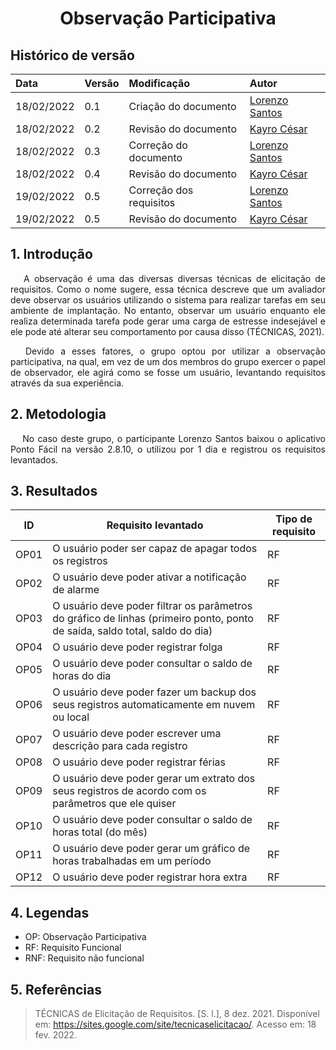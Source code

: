 # <center> Observação Participativa


## Histórico de versão<br>

|    Data    | Versão |                Modificação                |       Autor        |
| :-------- | :---- | :--------------------------------------- | :---------------- |
| 18/02/2022 |  0.1   | Criação do documento |  [Lorenzo Santos](https://github.com/lorenzo7377)   |
| 18/02/2022 |  0.2   | Revisão do documento |  [Kayro César](https://github.com/kayrocesar)   |
| 18/02/2022 |  0.3   | Correção do documento |  [Lorenzo Santos](https://github.com/lorenzo7377)   |
| 18/02/2022 |  0.4   | Revisão do documento |  [Kayro César](https://github.com/kayrocesar)   |
| 19/02/2022 |  0.5   | Correção dos requisitos |  [Lorenzo Santos](https://github.com/lorenzo7377)   |
| 19/02/2022 |  0.5   | Revisão do documento |  [Kayro César](https://github.com/kayrocesar)   |


## 1. Introdução

<p align="justify">&emsp;
    A observação é uma das diversas diversas técnicas de elicitação de requisitos. Como o nome sugere, essa técnica descreve que um avaliador deve observar os usuários utilizando o sistema para realizar tarefas em seu ambiente de implantação. No entanto, observar um usuário enquanto ele realiza determinada tarefa pode gerar uma carga de estresse indesejável e ele pode até alterar seu comportamento por causa disso (TÉCNICAS, 2021).
</p>

<p align="justify">&emsp;
    Devido a esses fatores, o grupo optou por utilizar a observação participativa, na qual, em vez de um dos membros do grupo exercer o papel de observador, ele agirá como se fosse um usuário, levantando requisitos através da sua experiência.
</p>


## 2. Metodologia
<p align="justify">&emsp;
   No caso deste grupo, o participante Lorenzo Santos baixou o aplicativo Ponto Fácil na versão 2.8.10, o utilizou por 1 dia e registrou os requisitos levantados.
</p>

## 3. Resultados
|ID| Requisito levantado | Tipo de requisito |
| -- | -- | -- |
| OP01 | O usuário poder ser capaz de apagar todos os registros | RF |
| OP02 | O usuário deve poder ativar a notificação de alarme | RF |
| OP03 | O usuário deve poder filtrar os parâmetros do gráfico de linhas (primeiro ponto, ponto de saída, saldo total, saldo do dia) | RF |
| OP04 | O usuário deve poder registrar folga | RF |
| OP05 | O usuário deve poder consultar o saldo de horas do dia | RF |
| OP06 | O usuário deve poder fazer um backup dos seus registros automaticamente em nuvem ou local | RF |
| OP07 | O usuário deve poder escrever uma descrição para cada registro | RF |
| OP08 | O usuário deve poder registrar férias | RF |
| OP09 | O usuário deve poder gerar um extrato dos seus registros de acordo com os parâmetros que ele quiser | RF |
| OP10 | O usuário deve poder consultar o saldo de horas total (do mês) | RF |
| OP11 | O usuário deve poder gerar um gráfico de horas trabalhadas em um período| RF |
| OP12 | O usuário deve poder registrar hora extra | RF |


## 4. Legendas

- OP: Observação Participativa
- RF: Requisito Funcional
- RNF: Requisito não funcional

## 5. Referências
> TÉCNICAS de Elicitação de Requisitos. [S. l.], 8 dez. 2021. Disponível em: https://sites.google.com/site/tecnicaselicitacao/. Acesso em: 18 fev. 2022.
